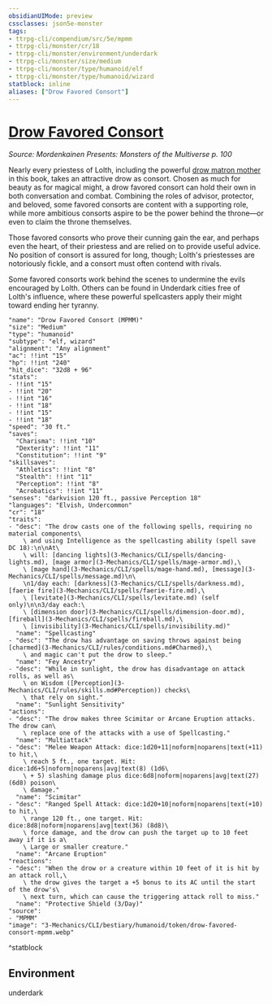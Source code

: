 ```yaml
---
obsidianUIMode: preview
cssclasses: json5e-monster
tags:
- ttrpg-cli/compendium/src/5e/mpmm
- ttrpg-cli/monster/cr/18
- ttrpg-cli/monster/environment/underdark
- ttrpg-cli/monster/size/medium
- ttrpg-cli/monster/type/humanoid/elf
- ttrpg-cli/monster/type/humanoid/wizard
statblock: inline
aliases: ["Drow Favored Consort"]
---
```

# [Drow Favored Consort](3-Mechanics\CLI\bestiary\humanoid/drow-favored-consort-mpmm.md)
*Source: Mordenkainen Presents: Monsters of the Multiverse p. 100*  

Nearly every priestess of Lolth, including the powerful [drow matron mother](3-Mechanics/CLI/bestiary/humanoid/drow-matron-mother-mpmm.md) in this book, takes an attractive drow as consort. Chosen as much for beauty as for magical might, a drow favored consort can hold their own in both conversation and combat. Combining the roles of advisor, protector, and beloved, some favored consorts are content with a supporting role, while more ambitious consorts aspire to be the power behind the throne—or even to claim the throne themselves.

Those favored consorts who prove their cunning gain the ear, and perhaps even the heart, of their priestess and are relied on to provide useful advice. No position of consort is assured for long, though; Lolth's priestesses are notoriously fickle, and a consort must often contend with rivals.

Some favored consorts work behind the scenes to undermine the evils encouraged by Lolth. Others can be found in Underdark cities free of Lolth's influence, where these powerful spellcasters apply their might toward ending her tyranny.

```statblock
"name": "Drow Favored Consort (MPMM)"
"size": "Medium"
"type": "humanoid"
"subtype": "elf, wizard"
"alignment": "Any alignment"
"ac": !!int "15"
"hp": !!int "240"
"hit_dice": "32d8 + 96"
"stats":
- !!int "15"
- !!int "20"
- !!int "16"
- !!int "18"
- !!int "15"
- !!int "18"
"speed": "30 ft."
"saves":
  "Charisma": !!int "10"
  "Dexterity": !!int "11"
  "Constitution": !!int "9"
"skillsaves":
  "Athletics": !!int "8"
  "Stealth": !!int "11"
  "Perception": !!int "8"
  "Acrobatics": !!int "11"
"senses": "darkvision 120 ft., passive Perception 18"
"languages": "Elvish, Undercommon"
"cr": "18"
"traits":
- "desc": "The drow casts one of the following spells, requiring no material components\
    \ and using Intelligence as the spellcasting ability (spell save DC 18):\n\nAt\
    \ will: [dancing lights](3-Mechanics/CLI/spells/dancing-lights.md), [mage armor](3-Mechanics/CLI/spells/mage-armor.md),\
    \ [mage hand](3-Mechanics/CLI/spells/mage-hand.md), [message](3-Mechanics/CLI/spells/message.md)\n\
    \n1/day each: [darkness](3-Mechanics/CLI/spells/darkness.md), [faerie fire](3-Mechanics/CLI/spells/faerie-fire.md),\
    \ [levitate](3-Mechanics/CLI/spells/levitate.md) (self only)\n\n3/day each:\
    \ [dimension door](3-Mechanics/CLI/spells/dimension-door.md), [fireball](3-Mechanics/CLI/spells/fireball.md),\
    \ [invisibility](3-Mechanics/CLI/spells/invisibility.md)"
  "name": "Spellcasting"
- "desc": "The drow has advantage on saving throws against being [charmed](3-Mechanics/CLI/rules/conditions.md#Charmed),\
    \ and magic can't put the drow to sleep."
  "name": "Fey Ancestry"
- "desc": "While in sunlight, the drow has disadvantage on attack rolls, as well as\
    \ on Wisdom ([Perception](3-Mechanics/CLI/rules/skills.md#Perception)) checks\
    \ that rely on sight."
  "name": "Sunlight Sensitivity"
"actions":
- "desc": "The drow makes three Scimitar or Arcane Eruption attacks. The drow can\
    \ replace one of the attacks with a use of Spellcasting."
  "name": "Multiattack"
- "desc": "Melee Weapon Attack: dice:1d20+11|noform|noparens|text(+11) to hit,\
    \ reach 5 ft., one target. Hit: dice:1d6+5|noform|noparens|avg|text(8) (1d6\
    \ + 5) slashing damage plus dice:6d8|noform|noparens|avg|text(27) (6d8) poison\
    \ damage."
  "name": "Scimitar"
- "desc": "Ranged Spell Attack: dice:1d20+10|noform|noparens|text(+10) to hit,\
    \ range 120 ft., one target. Hit: dice:8d8|noform|noparens|avg|text(36) (8d8)\
    \ force damage, and the drow can push the target up to 10 feet away if it is a\
    \ Large or smaller creature."
  "name": "Arcane Eruption"
"reactions":
- "desc": "When the drow or a creature within 10 feet of it is hit by an attack roll,\
    \ the drow gives the target a +5 bonus to its AC until the start of the drow's\
    \ next turn, which can cause the triggering attack roll to miss."
  "name": "Protective Shield (3/Day)"
"source":
- "MPMM"
"image": "3-Mechanics/CLI/bestiary/humanoid/token/drow-favored-consort-mpmm.webp"
```
^statblock

## Environment

underdark